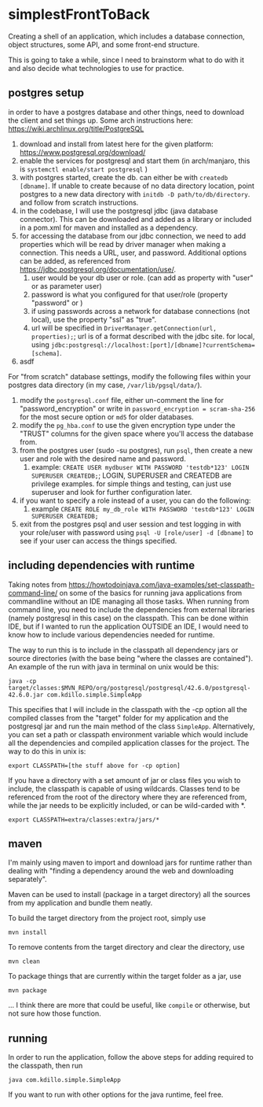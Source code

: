 # simplestFrontToBack
Creating a shell of an application, which includes a database connection, object structures, some API, and some front-end structure.

This is going to take a while, since I need to brainstorm what to do with it and also decide what technologies to use for practice.

## postgres setup
in order to have a postgres database and other things, need to download the client and set things up. Some arch instructions here: https://wiki.archlinux.org/title/PostgreSQL

1. download and install from latest here for the given platform: https://www.postgresql.org/download/
2. enable the services for postgresql and start them (in arch/manjaro, this is ```systemctl enable/start postgresql``` )
3. with postgres started, create the db. can either be with ```createdb [dbname]```. If unable to create because of no data directory location, point postgres to a new data directory with ```initdb -D path/to/db/directory```. and follow from scratch instructions.
4. in the codebase, I will use the postgresql jdbc (java database connector). This can be downloaded and added as a library or included in a pom.xml for maven and installed as a dependency.
5. for accessing the database from our jdbc connection, we need to add properties which will be read by driver manager when making a connection. This needs a URL, user, and password. Additional options can be added, as referenced from https://jdbc.postgresql.org/documentation/use/.
   1. user would be your db user or role. (can add as property with "user" or as parameter user)
   2. password is what you configured for that user/role (property "password" or )
   3. if using passwords across a network for database connections (not local), use the property "ssl" as "true".
   4. url will be specified in ```DriverManager.getConnection(url, properties);```; url is of a format described with the jdbc site. for local, using ```jdbc:postgresql://localhost:[port]/[dbname]?currentSchema=[schema]```.
6. asdf


For "from scratch" database settings, modify the following files within your postgres data directory (in my case, ```/var/lib/pgsql/data/```).
   1. modify the ```postgresql.conf``` file, either un-comment the line for "password_encryption" or write in ```password_encryption = scram-sha-256```  for the most secure option or ``md5`` for older databases. 
   2. modify the ```pg_hba.conf``` to use the given encryption type under the "TRUST" columns for the given space where you'll access the database from.
   3. from the postgres user (sudo -su postgres), run ```psql```, then create a new user and role with the desired name and password.
      1. example: ```CREATE USER mydbuser WITH PASSWORD 'testdb*123' LOGIN SUPERUSER CREATEDB;```; LOGIN, SUPERUSER and CREATEDB are privilege examples. for simple things and testing, can just use superuser and look for further configuration later.
   4. if you want to specify a role instead of a user, you can do the following:
      1. example ```CREATE ROLE my_db_role WITH PASSWORD 'testdb*123' LOGIN SUPERUSER CREATEDB;```
   5. exit from the postgres psql and user session and test logging in with your role/user with password using ```psql -U [role/user] -d [dbname]``` to see if your user can access the things specified.

## including dependencies with runtime
Taking notes from https://howtodoinjava.com/java-examples/set-classpath-command-line/ on some of the basics for running java applications from commandline without an IDE managing all those tasks.
When running from command line, you need to include the dependencies from external libraries (namely postgresql in this case) on the classpath. This can be done within IDE, but if I wanted to run the application OUTSIDE an IDE, I would need to know how to include various dependencies needed for runtime.

The way to run this is to include in the classpath all dependency jars or source directories (with the base being "where the classes are contained"). An example of the run with java in terminal on unix would be this:

``java -cp target/classes:$MVN_REPO/org/postgresql/postgresql/42.6.0/postgresql-42.6.0.jar com.kdillo.simple.SimpleApp``

This specifies that I will include in the classpath with the -cp option all the compiled classes from the "target" folder for my application and the postgresql jar and run the main method of the class ```SimpleApp```. Alternatively, you can set a path or classpath environment variable which would include all the dependencies and compiled application classes for the project. The way to do this in unix is:

```export CLASSPATH=[the stuff above for -cp option]```

If you have a directory with a set amount of jar or class files you wish to include, the classpath is capable of using wildcards. Classes tend to be referenced from the root of the directory where they are referenced from, while the jar needs to be explicitly included, or can be wild-carded with *.

```export CLASSPATH=extra/classes:extra/jars/*```

## maven 
I'm mainly using maven to import and download jars for runtime rather than dealing with "finding a dependency around the web and downloading separately".

Maven can be used to install (package in a target directory) all the sources from my application and bundle them neatly.

To build the target directory from the project root, simply use

``mvn install``

To remove contents from the target directory and clear the directory, use

``mvn clean``

To package things that are currently within the target folder as a jar, use

``mvn package``

... I think there are more that could be useful, like `compile` or otherwise, but not sure how those function.


## running
In order to run the application, follow the above steps for adding required to the classpath, then run

`java com.kdillo.simple.SimpleApp`

If you want to run with other options for the java runtime, feel free.